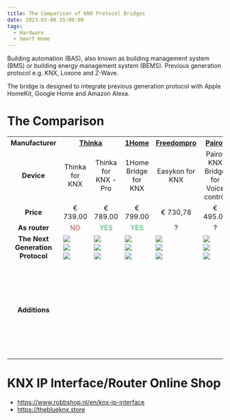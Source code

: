 ```yaml
---
title: The Comparison of KNX Protocol Bridges
date: 2023-03-08 15:00:00
tags:
  - Hardware
  - Smart Home
---
```


Building automation (BAS), also known as building management system (BMS) or building energy management system (BEMS). Previous generation protocol e.g. KNX, Loxone and Z-Wave.

The bridge is designed to integrate previous generation protocol with Apple HomeKit, Google Home and Amazon Alexa.

<!--more-->

# The Comparison

<style>
#bridges-table {
  text-align: center;
}

#bridges-table tr td:first-child {
  font-weight: bold;
}

#bridges-table .yes {
  color: #22c55e;
}

#bridges-table .no {
  color: #ef4444;
}

#bridges-table .not-available {
  background-color: #d4d4d4;
}

#bridges-table .badge {
  display: flex;
  flex-direction: column;
  gap: 4px;
}

#bridges-table .badge img {
  max-height: 20px;
}
</style>

<table id="bridges-table">
  <tr>
    <th>Manufacturer</th>
    <th colspan="2"><a href="https://thinka.eu">Thinka</a></th>
    <th><a href="https://1home.io">1Home<a/></th>
    <th><a href="https://freedompro.eu">Freedompro</a></th>
    <th><a href="https://www.xxter.com/pairot/en">Pairot</a></th>
    <th><a href="http://tseem.com">TSEEM</a></th>
    <th colspan="2"><a href="https://home-assistant.io">Home Assistant</a></th>
  </tr>
  <tr>
    <td>Device</td>
    <td>Thinka for KNX</td>
    <td>Thinka for KNX - Pro</td>
    <td>1Home Bridge for KNX</td>
    <td>Easykon for KNX</td>
    <td>Pairot KNX Bridge for Voice control</td>
    <td>TSE300</td>
    <td>Home Assistant Yellow</td>
    <td>Home Assistant Yellow with PoE</td>
  </tr>
  <tr>
    <td>Price</td>
    <td>€ 739.00</td>
    <td>€ 789.00</td>
    <td>€ 799.00</td>
    <td>€ 730,78</td>
    <td>€ 495.00</td>
    <td>€ ?</td>
    <td>€ 157.49</td>
    <td>€ 171.20</td>
  </tr>
  <tr>
    <td>As router</td>
    <td class="no">NO</td>
    <td class="yes">YES</td>
    <td class="yes">YES</td>
    <td>?</td>
    <td>?</td>
    <td>?</td>
    <td class="no">NO</td>
    <td class="no">NO</td>
  </tr>
  <tr>
    <td>The Next Generation Protocol</td>
    <td>
      <div class="badge">
        <img src="apple-homekit.svg"/>
        <img src="google-assistant.svg"/>
        <img src="amazon-alexa.svg"/>
      </div>
    </td>
    <td>
      <div class="badge">
        <img src="apple-homekit.svg"/>
        <img src="google-assistant.svg"/>
        <img src="amazon-alexa.svg"/>
      </div>
    </td>
    <td>
      <div class="badge">
        <img src="apple-homekit.svg"/>
        <img src="google-assistant.svg"/>
        <img src="amazon-alexa.svg"/>
      </div>
    </td>
    <td>
      <div class="badge">
        <img src="apple-homekit.svg"/>
        <img src="google-assistant.svg"/>
        <img src="amazon-alexa.svg"/>
      </div>
    </td>
    <td>
      <div class="badge">
        <img src="apple-homekit.svg"/>
        <img src="google-assistant.svg"/>
        <img src="amazon-alexa.svg"/>
      </div>
    </td>
    <td>
      <div class="badge">
        <img src="apple-homekit.svg"/>
      </div>
    </td>
    <td>
      <div class="badge">
        <img src="apple-homekit.svg"/>
        <img src="google-assistant.svg"/>
        <img src="amazon-alexa.svg"/>
      </div>
    </td>
    <td>
      <div class="badge">
        <img src="apple-homekit.svg"/>
        <img src="google-assistant.svg"/>
        <img src="amazon-alexa.svg"/>
      </div>
    </td>
  </tr>
  <tr>
    <td>Additions</td>
    <td></td>
    <td></td>
    <td></td>
    <td></td>
    <td></td>
    <td></td>
    <td colspan="2">Requires KNXnet/IP router e.g. Weinzierl KNX IP Interface 731 or transceiver e.g. NCN5120, NCN5121, NCN5130, <a href="https://www.opternus.com/de/siemens/knx-chipset">Transceiver from Opternus</a> to communicate with KNX BUS via UDP.</td>
  </tr>
</table>

# KNX IP Interface/Router Online Shop

- https://www.robbshop.nl/en/knx-ip-interface
- https://theblueknx.store
